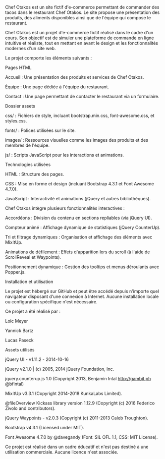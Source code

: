 Chef Otakos est un site fictif d'e-commerce permettant de commander des tacos dans le restaurant Chef Otakos. Le site propose une présentation des produits, des aliments disponibles ainsi que de l'équipe qui compose le restaurant.

Chef Otakos est un projet d'e-commerce fictif réalisé dans le cadre d'un cours. Son objectif est de simuler une plateforme de commande en ligne intuitive et réaliste, tout en mettant en avant le design et les fonctionnalités modernes d'un site web.

Le projet comporte les éléments suivants :


Pages HTML

Accueil : Une présentation des produits et services de Chef Otakos.

Équipe : Une page dédiée à l'équipe du restaurant.

Contact : Une page permettant de contacter le restaurant via un formulaire.


Dossier assets

css/ : Fichiers de style, incluant bootstrap.min.css, font-awesome.css, et styles.css.

fonts/ : Polices utilisées sur le site.

images/ : Ressources visuelles comme les images des produits et des membres de l'équipe.

js/ : Scripts JavaScript pour les interactions et animations.



Technologies utilisées

HTML : Structure des pages.

CSS : Mise en forme et design (incluant Bootstrap 4.3.1 et Font Awesome 4.7.0).

JavaScript : Interactivité et animations (jQuery et autres bibliothèques).



Chef Otakos intègre plusieurs fonctionnalités interactives :

Accordéons : Division du contenu en sections repliables (via jQuery UI).

Compteur animé : Affichage dynamique de statistiques (jQuery CounterUp).

Tri et filtrage dynamiques : Organisation et affichage des éléments avec MixItUp.

Animations de défilement : Effets d'apparition lors du scroll (à l'aide de ScrollReveal et Waypoints).

Positionnement dynamique : Gestion des tooltips et menus déroulants avec Popper.js.



Installation et utilisation

Le projet est hébergé sur GitHub et peut être accédé depuis n'importe quel navigateur disposant d'une connexion à Internet. Aucune installation locale ou configuration spécifique n'est nécessaire.



Ce projet a été réalisé par :

Loic Meyer

Yannick Bartz

Lucas Paseck


Assets utilisés


jQuery UI - v1.11.2 - 2014-10-16

jQuery v2.1.0 | (c) 2005, 2014 jQuery Foundation, Inc.

jquery.counterup.js 1.0 (Copyright 2013, Benjamin Intal http://gambit.ph @bfintal)

MixItUp v3.3.1 (Copyright 2014-2018 KunkaLabs Limited).

@fileOverview Kickass library version 1.12.9 (Copyright (c) 2016 Federico Zivolo and contributors).

jQuery Waypoints - v2.0.3 (Copyright (c) 2011-2013 Caleb Troughton).

Bootstrap v4.3.1 (Licensed under MIT).

Font Awesome 4.7.0 by @davegandy (Font: SIL OFL 1.1, CSS: MIT License).


Ce projet est réalisé dans un cadre éducatif et n'est pas destiné à une utilisation commerciale. Aucune licence n'est associée.

